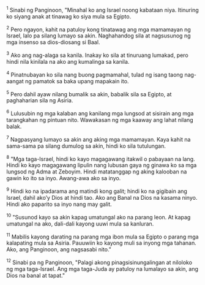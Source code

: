 <sup>1</sup>
Sinabi ng Panginoon, "Minahal ko ang Israel noong kabataan niya. Itinuring ko siyang anak at tinawag ko siya mula sa Egipto. 

<sup>2</sup>
Pero ngayon, kahit na patuloy kong tinatawag ang mga mamamayan ng Israel, lalo pa silang lumayo sa akin. Naghahandog sila at nagsusunog ng mga insenso sa dios-diosang si Baal. 

<sup>3</sup>
Ako ang nag-alaga sa kanila. Inakay ko sila at tinuruang lumakad, pero hindi nila kinilala na ako ang kumalinga sa kanila. 

<sup>4</sup>
Pinatnubayan ko sila nang buong pagmamahal, tulad ng isang taong nag-aangat ng pamatok sa baka upang mapakain ito. 

<sup>5</sup>
Pero dahil ayaw nilang bumalik sa akin, babalik sila sa Egipto, at paghaharian sila ng Asiria. 

<sup>6</sup>
Lulusubin ng mga kalaban ang kanilang mga lungsod at sisirain ang mga tarangkahan ng pintuan nito. Wawakasan ng mga kaaway ang lahat nilang balak. 

<sup>7</sup>
Nagpasyang lumayo sa akin ang aking mga mamamayan. Kaya kahit na sama-sama pa silang dumulog sa akin, hindi ko sila tutulungan. 

<sup>8</sup>
"Mga taga-Israel, hindi ko kayo magagawang itakwil o pabayaan na lang. Hindi ko kayo magagawang lipulin nang lubusan gaya ng ginawa ko sa mga lungsod ng Adma at Zeboyim. Hindi matatanggap ng aking kalooban na gawin ko ito sa inyo. Awang-awa ako sa inyo. 

<sup>9</sup>
Hindi ko na ipadarama ang matindi kong galit; hindi ko na gigibain ang Israel, dahil akoʼy Dios at hindi tao. Ako ang Banal na Dios na kasama ninyo. Hindi ako paparito sa inyo nang may galit. 

<sup>10</sup>
"Susunod kayo sa akin kapag umatungal ako na parang leon. At kapag umatungal na ako, dali-dali kayong uuwi mula sa kanluran. 

<sup>11</sup>
Mabilis kayong darating na parang mga ibon mula sa Egipto o parang mga kalapating mula sa Asiria. Pauuwiin ko kayong muli sa inyong mga tahanan. Ako, ang Panginoon, ang nagsasabi nito." 

<sup>12</sup>
Sinabi pa ng Panginoon, "Palagi akong pinagsisinungalingan at niloloko ng mga taga-Israel. Ang mga taga-Juda ay patuloy na lumalayo sa akin, ang Dios na banal at tapat."